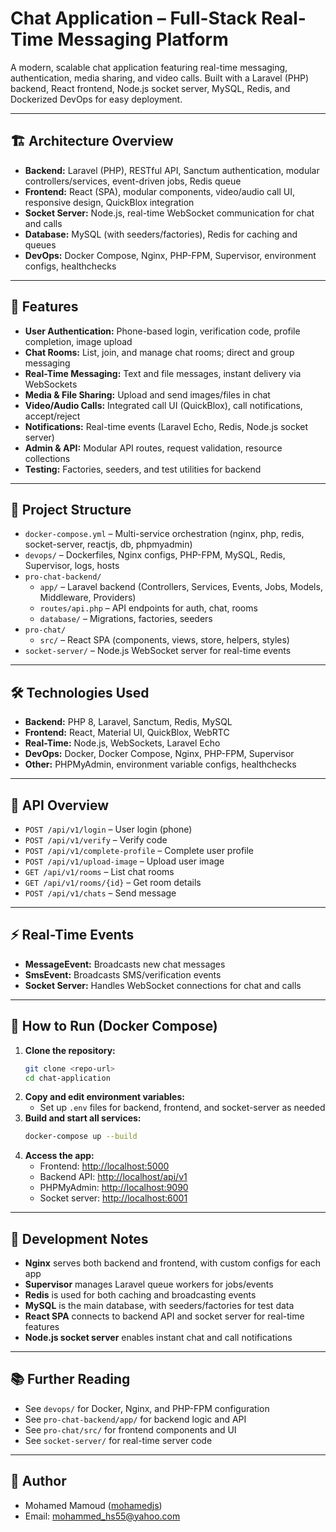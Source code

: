 # Chat Application – Full-Stack Real-Time Messaging Platform

A modern, scalable chat application featuring real-time messaging, authentication, media sharing, and video calls. Built with a Laravel (PHP) backend, React frontend, Node.js socket server, MySQL, Redis, and Dockerized DevOps for easy deployment.

---

## 🏗️ Architecture Overview

- **Backend:** Laravel (PHP), RESTful API, Sanctum authentication, modular controllers/services, event-driven jobs, Redis queue
- **Frontend:** React (SPA), modular components, video/audio call UI, responsive design, QuickBlox integration
- **Socket Server:** Node.js, real-time WebSocket communication for chat and calls
- **Database:** MySQL (with seeders/factories), Redis for caching and queues
- **DevOps:** Docker Compose, Nginx, PHP-FPM, Supervisor, environment configs, healthchecks

---

## 🚀 Features

- **User Authentication:** Phone-based login, verification code, profile completion, image upload
- **Chat Rooms:** List, join, and manage chat rooms; direct and group messaging
- **Real-Time Messaging:** Text and file messages, instant delivery via WebSockets
- **Media & File Sharing:** Upload and send images/files in chat
- **Video/Audio Calls:** Integrated call UI (QuickBlox), call notifications, accept/reject
- **Notifications:** Real-time events (Laravel Echo, Redis, Node.js socket server)
- **Admin & API:** Modular API routes, request validation, resource collections
- **Testing:** Factories, seeders, and test utilities for backend

---

## 📁 Project Structure

- `docker-compose.yml` – Multi-service orchestration (nginx, php, redis, socket-server, reactjs, db, phpmyadmin)
- `devops/` – Dockerfiles, Nginx configs, PHP-FPM, MySQL, Redis, Supervisor, logs, hosts
- `pro-chat-backend/`
  - `app/` – Laravel backend (Controllers, Services, Events, Jobs, Models, Middleware, Providers)
  - `routes/api.php` – API endpoints for auth, chat, rooms
  - `database/` – Migrations, factories, seeders
- `pro-chat/`
  - `src/` – React SPA (components, views, store, helpers, styles)
- `socket-server/` – Node.js WebSocket server for real-time events

---

## 🛠️ Technologies Used

- **Backend:** PHP 8, Laravel, Sanctum, Redis, MySQL
- **Frontend:** React, Material UI, QuickBlox, WebRTC
- **Real-Time:** Node.js, WebSockets, Laravel Echo
- **DevOps:** Docker, Docker Compose, Nginx, PHP-FPM, Supervisor
- **Other:** PHPMyAdmin, environment variable configs, healthchecks

---

## 🔌 API Overview

- `POST /api/v1/login` – User login (phone)
- `POST /api/v1/verify` – Verify code
- `POST /api/v1/complete-profile` – Complete user profile
- `POST /api/v1/upload-image` – Upload user image
- `GET /api/v1/rooms` – List chat rooms
- `GET /api/v1/rooms/{id}` – Get room details
- `POST /api/v1/chats` – Send message

---

## ⚡ Real-Time Events

- **MessageEvent:** Broadcasts new chat messages
- **SmsEvent:** Broadcasts SMS/verification events
- **Socket Server:** Handles WebSocket connections for chat and calls

---

## 🐳 How to Run (Docker Compose)

1. **Clone the repository:**
   ```bash
   git clone <repo-url>
   cd chat-application
   ```
2. **Copy and edit environment variables:**
   - Set up `.env` files for backend, frontend, and socket-server as needed
3. **Build and start all services:**
   ```bash
   docker-compose up --build
   ```
4. **Access the app:**
   - Frontend: [http://localhost:5000](http://localhost:5000)
   - Backend API: [http://localhost/api/v1](http://localhost/api/v1)
   - PHPMyAdmin: [http://localhost:9090](http://localhost:9090)
   - Socket server: [http://localhost:6001](http://localhost:6001)

---

## 📝 Development Notes

- **Nginx** serves both backend and frontend, with custom configs for each app
- **Supervisor** manages Laravel queue workers for jobs/events
- **Redis** is used for both caching and broadcasting events
- **MySQL** is the main database, with seeders/factories for test data
- **React SPA** connects to backend API and socket server for real-time features
- **Node.js socket server** enables instant chat and call notifications

---

## 📚 Further Reading

- See `devops/` for Docker, Nginx, and PHP-FPM configuration
- See `pro-chat-backend/app/` for backend logic and API
- See `pro-chat/src/` for frontend components and UI
- See `socket-server/` for real-time server code

---

## 👤 Author
- Mohamed Mamoud ([mohamedjs](https://github.com/mohamedjs))
- Email: mohammed_hs55@yahoo.com
